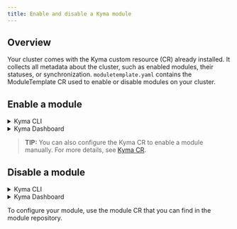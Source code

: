 ```yaml
---
title: Enable and disable a Kyma module
---
```


## Overview

Your cluster comes with the Kyma custom resource (CR) already installed. It collects all metadata about the cluster, such as enabled modules, their statuses, or synchronization. `moduletemplate.yaml` contains the ModuleTemplate CR used to enable or disable modules on your cluster. 

## Enable a module

<div tabs name="Enable a module" group="enable-disable-module">
  <details>
  <summary label="cli">
  Kyma CLI
  </summary>

1. Check which modules are available on your cluster. Run: 
   ```bash
   kyma alpha list module
   ```

   You should get a result similar to this example:

   ```bash
   operator.kyma-project.io/module-name    Domain Name (FQDN)         Channel     Version                      Template                     State
        cluster-ip                   kyma-project.io/cluster-ip        fast       v0.0.24    kyma-system/moduletemplate-cluster-ip-fast   <no value>
   ```

2. Enable a module on your cluster in the release channel of your choice. Run: 

   ```bash
   kyma alpha enable module {MODULE_NAME} --channel {CHANNEL_NAME} --wait
   ```

   You should see the following message:

   ```bash
   - Successfully connected to cluster
   - Modules patched!
   ```

</details>
<details>
<summary label= Kyma Dashboard>
Kyma Dashboard
</summary>

> **NOTE:** To quickly enable a module using Kyma Dashboard, go to your **Cluster Details** view and select **Add Module**. Then, select the channel of your choice and click **Add** to choose and upload your module.

Follow these steps to enable a Kyma module in Kyma Dashboard:
1. Go to the `kyma-system` Namespace.
2. In the **Kyma** section, Choose the **Kyma** resource.
3. Select your Kyma instance (`default-kyma`) and click **Edit**.
4. In the **Modules** section, click **Add**.
5. Choose the name of your desired module.
6. _Optionally_, choose the available channel.
7. Select **Update**.

This process may take a while, depending on the number of modules. The operation was successful if the module Status changed to `READY`.
</details>
</div>

> **TIP:** You can also configure the Kyma CR to enable a module manually. For more details, see [Kyma CR](https://github.com/kyma-project/lifecycle-manager/blob/main/docs/technical-reference/api/kyma-cr.md).

## Disable a module

<div tabs name="Disable a module" group="enable-disable-module">
  <details>
  <summary label="cli">
  Kyma CLI
  </summary>

To disable a module, run: 

   ```bash
   kyma alpha disable module {MODULE_NAME}
   ``` 
You should see the following message:

```bash
   - Successfully connected to cluster
   - Modules patched!
   ```

</details>
<details>
<summary label= Kyma Dashboard>
Kyma Dashboard
</summary>

Follow these steps to disable a Kyma module in Kyma Dashboard:
1. Go to the `kyma-system` Namespace.
2. In the **Kyma** section, Choose the **Kyma** resource.
3. Select your Kyma instance (`default-kyma`) and click **Edit**.
4. Click on the thrash icon next to your module and update the changes.

Your module should disappear from the Module list.
</details>
</div>

To configure your module, use the module CR that you can find in the module repository. 